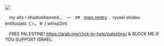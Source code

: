 ![](https://media.discordapp.net/attachments/1210387829985648790/1212812968950112296/c0bd47db2d58516a85ec5621526213f4-removebg-preview.png?ex=65f33318&is=65e0be18&hm=1811f695f84b97eaac614f76a7695ce8fac8810968da642d15c1c0749169cfba&=&format=webp&quality=lossless&width=883&height=441)

ㅤmy alts r shadowbanned...ㅤ—ㅤ**੭୧**ㅤ[main rentry](https://rentry.co/ryusei-plushie)**﹒** ryusei shidou enthusiast. (＞。☆ ) whisp2int.

ㅤFREE PALESTINE! https://arab.org/click-to-help/palestine/ & BLOCK ME IF YOU SUPPORT ISRAEL.
